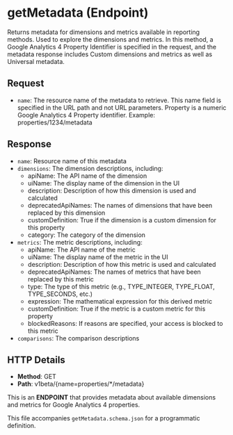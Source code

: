 # getMetadata (Endpoint)

Returns metadata for dimensions and metrics available in reporting methods. Used to explore the dimensions and metrics. In this method, a Google Analytics 4 Property Identifier is specified in the request, and the metadata response includes Custom dimensions and metrics as well as Universal metadata.

## Request

- `name`: The resource name of the metadata to retrieve. This name field is specified in the URL path and not URL parameters. Property is a numeric Google Analytics 4 Property identifier. Example: properties/1234/metadata

## Response

- `name`: Resource name of this metadata
- `dimensions`: The dimension descriptions, including:
  - apiName: The API name of the dimension
  - uiName: The display name of the dimension in the UI
  - description: Description of how this dimension is used and calculated
  - deprecatedApiNames: The names of dimensions that have been replaced by this dimension
  - customDefinition: True if the dimension is a custom dimension for this property
  - category: The category of the dimension
- `metrics`: The metric descriptions, including:
  - apiName: The API name of the metric
  - uiName: The display name of the metric in the UI
  - description: Description of how this metric is used and calculated
  - deprecatedApiNames: The names of metrics that have been replaced by this metric
  - type: The type of this metric (e.g., TYPE_INTEGER, TYPE_FLOAT, TYPE_SECONDS, etc.)
  - expression: The mathematical expression for this derived metric
  - customDefinition: True if the metric is a custom metric for this property
  - blockedReasons: If reasons are specified, your access is blocked to this metric
- `comparisons`: The comparison descriptions

## HTTP Details

- **Method**: GET
- **Path**: v1beta/{name=properties/*/metadata}

This is an **ENDPOINT** that provides metadata about available dimensions and metrics for Google Analytics 4 properties.

This file accompanies `getMetadata.schema.json` for a programmatic definition.
